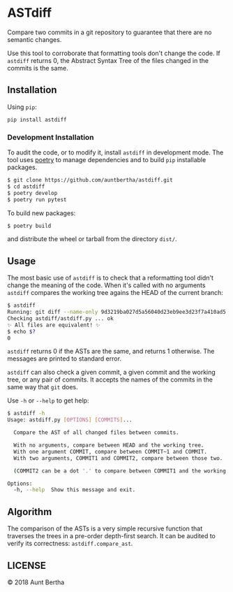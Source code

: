 # ASTdiff

Compare two commits in a git repository to guarantee that there are no semantic changes.

Use this tool to corroborate that formatting tools don't change the code. If `astdiff` returns 0, the Abstract Syntax 
Tree of the files changed in the commits is the same.


## Installation

Using `pip`:

```shell
pip install astdiff
```


### Development Installation

To audit the code, or to modify it, install `astdiff` in development mode. The tool uses [poetry](https://poetry.eustace.io/) to manage dependencies
and to build `pip` installable packages. 

```bash
$ git clone https://github.com/auntbertha/astdiff.git
$ cd astdiff
$ poetry develop
$ poetry run pytest
```

To build new packages:

```bash
$ poetry build
```

and distribute the wheel or tarball from the directory `dist/`.


## Usage

The most basic use of `astdiff` is to check that a reformatting tool didn't change the meaning of the code. When it's
called with no arguments `astdiff` compares the working tree agains the HEAD of the current branch: 

```bash
$ astdiff
Running: git diff --name-only 9d3219ba027d5a56040d23eb9ee3d23f7a410ad5
Checking astdiff/astdiff.py ... ok
✨ All files are equivalent! ✨
$ echo $?
0
```

`astdiff` returns 0 if the ASTs are the same, and returns 1 otherwise. The messages are printed to standard error.

`astdiff` can also check a given commit, a given commit and the working tree, or any pair of commits. It accepts the
names of the commits in the same way that `git` does.

Use `-h` or `--help` to get help:

```bash
$ astdiff -h
Usage: astdiff.py [OPTIONS] [COMMITS]...

  Compare the AST of all changed files between commits.

  With no arguments, compare between HEAD and the working tree.
  With one argument COMMIT, compare between COMMIT~1 and COMMIT.
  With two arguments, COMMIT1 and COMMIT2, compare between those two.

  (COMMIT2 can be a dot '.' to compare between COMMIT1 and the working tree)

Options:
  -h, --help  Show this message and exit.
```


## Algorithm

The comparison of the ASTs is a very simple recursive function that traverses the trees in a pre-order depth-first 
search. It can be audited to verify its correctness: `astdiff.compare_ast`.


## LICENSE

© 2018 Aunt Bertha